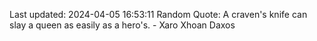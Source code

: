 Last updated: 2024-04-05 16:53:11
Random Quote: A craven's knife can slay a queen as easily as a hero's.  -  Xaro Xhoan Daxos